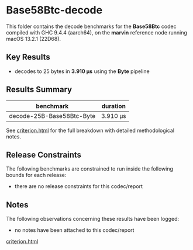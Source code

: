 # Base58Btc-decode

This folder contains the decode benchmarks for the **Base58Btc** codec compiled with GHC 9.4.4 (aarch64), on the 
**marvin** reference node running macOS 13.2.1 (22D68).

## Key Results

* decodes to 25 bytes in **3.910 μs** using the **Byte** pipeline

## Results Summary

| benchmark                 | duration |
| ------------------------- | -------- |
| decode-25B-Base58Btc-Byte | 3.910 μs |

See [criterion.html](criterion.html) for the full breakdown with detailed methodological notes.

## Release Constraints

The following benchmarks are constrained to run inside the following bounds for each release:

* there are no release constraints for this codec/report

## Notes

The following observations concerning these results have been logged:
* no notes have been attached to this codec/report

[criterion.html](criterion.html)

